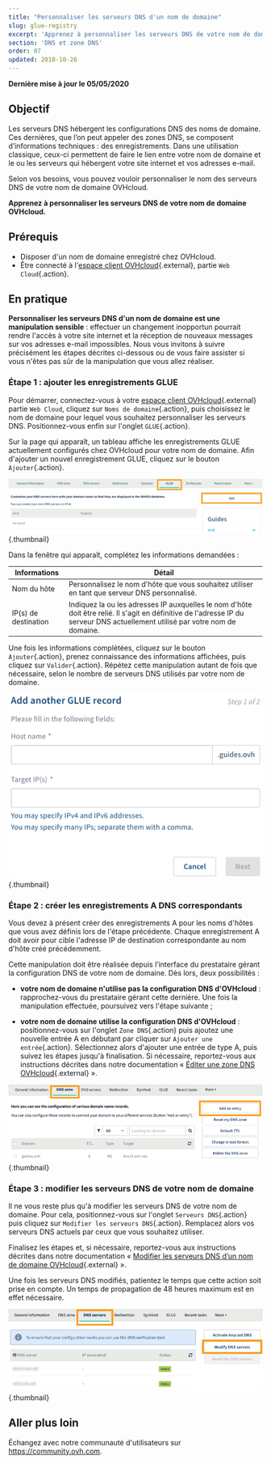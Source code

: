 ```yaml
---
title: "Personnaliser les serveurs DNS d'un nom de domaine"
slug: glue-registry
excerpt: 'Apprenez à personnaliser les serveurs DNS de votre nom de domaine OVHcloud'
section: 'DNS et zone DNS'
order: 07
updated: 2018-10-26
---
```


**Dernière mise à jour le 05/05/2020**

## Objectif

Les serveurs DNS hébergent les configurations DNS des noms de domaine. Ces dernières, que l’on peut appeler des zones DNS, se composent d’informations techniques : des enregistrements. Dans une utilisation classique, ceux-ci permettent de faire le lien entre votre nom de domaine et le ou les serveurs qui hébergent votre site internet et vos adresses e-mail.

Selon vos besoins, vous pouvez vouloir personnaliser le nom des serveurs DNS de votre nom de domaine OVHcloud.

**Apprenez à personnaliser les serveurs DNS de votre nom de domaine OVHcloud.**

## Prérequis

- Disposer d'un nom de domaine enregistré chez OVHcloud.
- Être connecté à l'[espace client OVHcloud](https://ca.ovh.com/auth/?action=gotomanager&from=https://www.ovh.com/ca/fr/&ovhSubsidiary=qc){.external}, partie `Web Cloud`{.action}.

## En pratique

**Personnaliser les serveurs DNS d'un nom de domaine est une manipulation sensible** : effectuer un changement inopportun pourrait rendre l'accès à votre site internet et la réception de nouveaux messages sur vos adresses e-mail impossibles. Nous vous invitons à suivre précisément les étapes décrites ci-dessous ou de vous faire assister si vous n'êtes pas sûr de la manipulation que vous allez réaliser.

### Étape 1 : ajouter les enregistrements GLUE

Pour démarrer, connectez-vous à votre [espace client OVHcloud](https://ca.ovh.com/auth/?action=gotomanager&from=https://www.ovh.com/ca/fr/&ovhSubsidiary=qc){.external} partie `Web Cloud`, cliquez sur `Noms de domaine`{.action}, puis choisissez le nom de domaine pour lequel vous souhaitez personnaliser les serveurs DNS. Positionnez-vous enfin sur l'onglet `GLUE`{.action}.

Sur la page qui apparaît, un tableau affiche les enregistrements GLUE actuellement configurés chez OVHcloud pour votre nom de domaine. Afin d'ajouter un nouvel enregistrement GLUE, cliquez sur le bouton `Ajouter`{.action}.

![glueregistry](images/customize-dns-servers-step1.png){.thumbnail}

Dans la fenêtre qui apparaît, complétez les informations demandées :

|Informations|Détail|  
|---|---|
|Nom du hôte|Personnalisez le nom d'hôte que vous souhaitez utiliser en tant que serveur DNS personnalisé.|
|IP(s) de destination|Indiquez la ou les adresses IP auxquelles le nom d'hôte doit être relié. Il s'agit en définitive de l'adresse IP du serveur DNS actuellement utilisé par votre nom de domaine.|

Une fois les informations complétées, cliquez sur le bouton `Ajouter`{.action}, prenez connaissance des informations affichées, puis cliquez sur `Valider`{.action}. Répétez cette manipulation autant de fois que nécessaire, selon le nombre de serveurs DNS utilisés par votre nom de domaine.

![glueregistry](images/customize-dns-servers-step2.png){.thumbnail}

### Étape 2 : créer les enregistrements A DNS correspondants

Vous devez à présent créer des enregistrements A pour les noms d'hôtes que vous avez définis lors de l'étape précédente. Chaque enregistrement A doit avoir pour cible l'adresse IP de destination correspondante au nom d'hôte créé précédemment.

Cette manipulation doit être réalisée depuis l’interface du prestataire gérant la configuration DNS de votre nom de domaine. Dès lors, deux possibilités :

- **votre nom de domaine n'utilise pas la configuration DNS d'OVHcloud** : rapprochez-vous du prestataire gérant cette dernière. Une fois la manipulation effectuée, poursuivez vers l'étape suivante ;

- **votre nom de domaine utilise la configuration DNS d'OVHcloud** : positionnez-vous sur l'onglet `Zone DNS`{.action} puis ajoutez une nouvelle entrée A en débutant par cliquer sur `Ajouter une entrée`{.action}. Sélectionnez alors d'ajouter une entrée de type A, puis suivez les étapes jusqu'à finalisation. Si nécessaire, reportez-vous aux instructions décrites dans notre documentation « [Éditer une zone DNS OVHcloud](../editer-ma-zone-dns/){.external} ».

![glueregistry](images/customize-dns-servers-step3.png){.thumbnail}

### Étape 3 : modifier les serveurs DNS de votre nom de domaine

Il ne vous reste plus qu'à modifier les serveurs DNS de votre nom de domaine. Pour cela, positionnez-vous sur l'onglet `Serveurs DNS`{.action} puis cliquez sur `Modifier les serveurs DNS`{.action}. Remplacez alors vos serveurs DNS actuels par ceux que vous souhaitez utiliser. 

Finalisez les étapes et, si nécessaire, reportez-vous aux instructions décrites dans notre documentation « [Modifier les serveurs DNS d’un nom de domaine OVHcloud](../generalites-serveurs-dns/){.external} ».

Une fois les serveurs DNS modifiés, patientez le temps que cette action soit prise en compte. Un temps de propagation de 48 heures maximum est en effet nécessaire.

![glueregistry](images/customize-dns-servers-step4.png){.thumbnail}

## Aller plus loin

Échangez avec notre communauté d'utilisateurs sur <https://community.ovh.com>.
